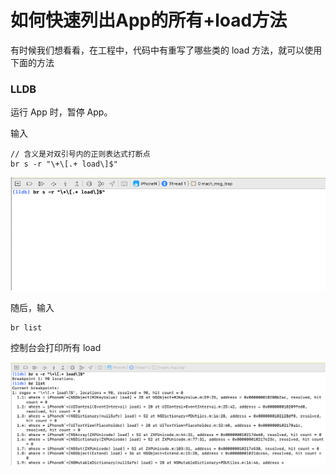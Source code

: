 # 如何快速列出App的所有+load方法

有时候我们想看看，在工程中，代码中有重写了哪些类的 load 方法，就可以使用下面的方法

### LLDB

运行 App 时，暂停 App。

输入

```
// 含义是对双引号内的正则表达式打断点
br s -r "\+\[.+ load\]$"
```

![](1.png)



随后，输入

```
br list
```

控制台会打印所有 load

![](2.png)


